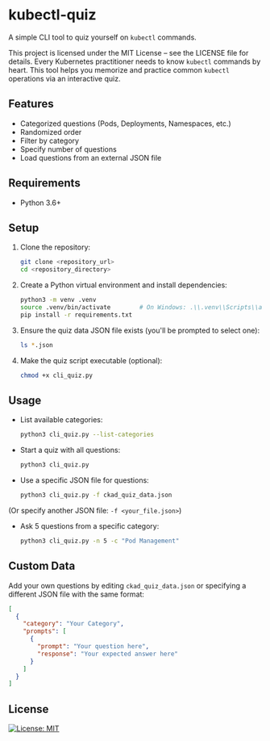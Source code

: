  # kubectl-quiz
A simple CLI tool to quiz yourself on `kubectl` commands.  


This project is licensed under the MIT License – see the LICENSE file for details.
 Every Kubernetes practitioner needs to know `kubectl` commands by heart. This tool helps you memorize and practice common `kubectl` operations via an interactive quiz.

 ## Features

 - Categorized questions (Pods, Deployments, Namespaces, etc.)
 - Randomized order
 - Filter by category
 - Specify number of questions
 - Load questions from an external JSON file

 ## Requirements

 - Python 3.6+

 ## Setup

 1. Clone the repository:

    ```bash
    git clone <repository_url>
    cd <repository_directory>
    ```

 2. Create a Python virtual environment and install dependencies:

    ```bash
    python3 -m venv .venv
    source .venv/bin/activate        # On Windows: .\\.venv\\Scripts\\activate
    pip install -r requirements.txt
    ```

 3. Ensure the quiz data JSON file exists (you'll be prompted to select one):

    ```bash
    ls *.json
    ```

 4. Make the quiz script executable (optional):

    ```bash
    chmod +x cli_quiz.py
    ```

 ## Usage

 - List available categories:

   ```bash
   python3 cli_quiz.py --list-categories
   ```

 - Start a quiz with all questions:

   ```bash
   python3 cli_quiz.py
   ```

 - Use a specific JSON file for questions:

   ```bash
   python3 cli_quiz.py -f ckad_quiz_data.json
   ```
  (Or specify another JSON file: `-f <your_file.json>`)

 - Ask 5 questions from a specific category:

   ```bash
   python3 cli_quiz.py -n 5 -c "Pod Management"
   ```

 ## Custom Data

 Add your own questions by editing `ckad_quiz_data.json` or specifying a different JSON file with the same format:

 ```json
 [
   {
     "category": "Your Category",
     "prompts": [
       {
         "prompt": "Your question here",
         "response": "Your expected answer here"
       }
     ]
   }
 ]
 ```

 ## License

[![License: MIT](https://img.shields.io/badge/License-MIT-yellow.svg)](LICENSE)